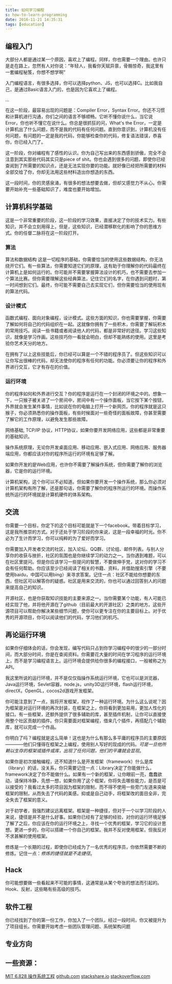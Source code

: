 ```yaml
---
title: 如何学习编程
s: how-to-learn-programming
date: 2016-11-21 14:35:31
tags: [education]
---
```


## 编程入门

大部分人都是通过某一个原因，喜欢上了编程。同样，你也需要一个理由。也许只是走在路上，忽然有人对你说：“年轻人，我看你天赋异禀，骨骼惊奇，我这里有一套编程秘笈，你想不想学啊”

入门编程语言，有很多选择，你可以选择python、JS，也可以选择C。比如我自己，是通过Basic语言入门的，也是因为它喜欢上了编程。

...

在这一阶段，最容易出现的问题是：Compiler Error，Syntax Error。你还不习惯和计算机进行沟通，你们之间的语言不够顺畅。它听不懂你说什么，当它说Error，你也听不懂它在说什么。你总是很抓狂的问，What's the Error，一定是计算机出了什么问题，而不是我的代码有任何问题。直到你意识到，计算机没有任何问题，有问题的一定是我的代码，你能够检查你的代码，修复语法错误，恭喜你，你已经入门了。

这一阶段，你对编程有了感性的认识。你为自己写出来的东西感到骄傲，完全不会注意到其实那些代码其实只是piece of shit。你也会遇到很多的问题，即使你已经查阅到了所需要的知识点，还是无法实现你要的功能。就好像已经把所需要的材料全部交给了你，你却无法用这些材料造出你想造的东西。

这一段时间，你的灵感泉涌，有很多的想法想要去做，但却又感觉力不从心。你需要开始补充一些基础知识了，难度也要开始增加。

## 计算机科学基础

这是一个非常重要的阶段，这一阶段的学习效果，直接决定了你的技术实力。有些知识，并不会立刻用得上，但是，这些知识，已经潜移默化的影响了你的思维方式。你的任督二脉将在这一阶段打开。

### 算法

算法和数据结构 这是一切程序的基础，你需要恰当的使用这些数据结构，你无法绕开它们。有一些算法，你需要知道它们的原理，这有助于你理解你的代码最终在计算机上是如何运行的。你可能并不需要掌握算法设计的机巧，也不需要去参加一个算法比赛。但你需要理解这些经典算法，记住它们的名字，在你遇到问题时，第一时间想到它们。最终，你可能不需要自己去实现它们，但你需要恰当的使用现有的算法代码。

### 设计模式

函数式编程、面向对象编程，设计模式。这些方面的知识，你也需要掌握，你需要了解如何将自己的代码组织在一起。这就像你拥有了一些积木，你需要了解玩积木的常用技巧。阅读一些书籍或者阅读他人的代码，都是非常好的途径。学习这些知识，就像是学习作画。这些技巧你一看就会明白，但却不能熟练的使用。这里是考验你艺术天分的地方。

在拥有了以上这些技能后，你已经可以算是一个不错的程序员了。但这些知识可以让你写出很棒的代码，却无法使你的程序有任何的功能。你必须要让你的程序和外界进行交互，它才有存在的价值。

### 运行环境

你的程序如何和外界进行交互？你的程序是运行在一个封闭的环境之中的。想象一下，一只猴子被关进了一个房间中，房间中有一个操作面板，当它按下某个按钮，外界就会发生某件事情，比如说在你的电脑上打开一个新网页。你的程序就是这只猴子，你必须熟悉你的操作面板，有些时候面对一些奇怪的面板故障，你甚至需要了解它的工作原理，以避免发生那些故障。

网络基础, TCP/IP 协议，HTTP协议，如果你要开发网络应用，这些都是非常重要的基础知识。

操作系统原理，无论你开发桌面应用、移动应用、嵌入式应用、网络应用、服务器端应用，你都应该对你的程序所运行的环境有足够了解。

如果你开发的是Web应用，也许你不需要了解操作系统，但你需要了解你的浏览器，它是你的运行环境。

计算机架构，这个你可以不必知道。但如果你要开发一个操作系统，那么你必须对计算机架构有所了解，还是那句话，你需要了解你的程序所运行的环境。而操作系统所运行的环境就是计算机硬件的体系架构。

## 交流

你需要一个目标，你定下的这个目标可能就是下一个facebook。带着目标学习，这是我所推崇的方式。对于还处于学习阶段的你来说，这是一段幸福的时光。你不必为了生计而学习，你可以纯粹的为了爱好而学习。

你需要加入开发者交流的社区，加入论坛、QQ群、讨论组、邮件列表。与别人分享你的收获与挫折，社区的氛围也是你继续学习的动力之一。当你遇到难题，可以在社区里提问。但是你应该学习一些提问的智慧，不要做伸手党，这对你的学习不会有任何帮助。你应该至少已经阅读了相关的书籍、资料，并借助搜索引擎（不要使用baidu，中国可以用bing）来寻求答案。记住一点：社区不能给你想要的东西，但社区可以解答你的疑惑。社区是用来交流的，你也可以通过回答别人的问题来提高自己的知识。

开源社区，也是你获取知识技能的主要来源之一。当你需要某个功能，有人可能已经实现了他，并将他开源在了github（目前最大的开源社区）之类的地方。这些开源项目可以帮助你解决某些细节问题，使你可以更专注在你的主要目标上。对于优秀的开源项目，你可以阅读他们的代码，学习他们的机巧。

## 再论运行环境

如果你仔细体会的话，你会发现，编写代码只占到你学习编程中的很少的一部分时间，而大部分时间，你是在查阅资料。你需要花大量的时间在学习程序的运行环境上，而不是学习编程语言上。运行环境会提供给你很多的编程接口，一般被称之为API。

我这里所说的运行环境，并不是仅仅指操作系统运行环境，它也可以是浏览器，Java运行环境，Sevlet容器，node.js，unity3D运行环境，flash运行环境，directX，OpenGL，cocos2d游戏开发框架。

你可能注意到了一点，我将开发框架，视作了一种运行环境。为什么这么说呢？因为框架是对运行环境的再次封装，在框架之上，你将看到更加易用，更加人性化的接口。有一些框架，还额外提供了很多辅助的库，甚至插件机制，让你可以直接使用整个社区贡献的插件。你只需要面对框架编程，借来几个插件，再搭配几个辅助库，就可以完成一个作品。

你明白了吗？编程就是这么简单！这也是为什么有那么多平庸的程序员的主要原因————他们只懂得在框架之上编程，使用别人写好的现成的代码。*可是一旦他所赖以生存的框架或插件或库，出现了任何问题，他们的平庸就会显现*。

如果你是初次接触编程，还不知道什么是开发框架（framework）什么是库（library）的话，没关系，你只需要记住一点：Library决定了你能做什么，framework决定了你不能做什么。如果有一个新的框架，让你眼前一亮，蠢蠢欲动，请保持冷静，先想一想，如果你用了这个框架，你将失去哪些能力，是否是可以接受的？我看过太多的项目因为框架的限制，而不得不使用一些旁门左道来突破框架的限制，从而失去了代码的美感。抑或是自己动手，将框架改的面目全非，完全失去了框架的意义。

对于初学者，我强烈建议远离框架。框架是一种捷径，但对于一个以学习阶段的人来说，捷径是并不是什么好事。如果你已经有了足够的经验，对你的运行环境足够了解了之后，你应该在你的运行环境之上，寻找一个优秀的框架，学习它的设计思想。更进一步的，你可以搭建一个你自己的框架。我并不反对使用框架，但我反对不求甚解的使用框架。

修炼是一个长期的过程，即使你已经成为了一名优秀的程序员，你依然需要不断的修炼。记住一点：*修炼的捷径就是不走捷径*。

## Hack

你可能想要做一些看起来不可能的事情，这通常是从某个夸张的想法而引起的。Hook、反射，这些略有些高级的技巧。

## 软件工程

你已经找到了你的第一份工作，你加入了一个团队，经过一段时间，你又被提升为了项目组长。你需要开始考虑一些团队管理问题、系统架构问题

## 专业方向


## 一些资源：

[MIT 6.828 操作系统工程](https://pdos.csail.mit.edu/6.828/2014/)
[github.com](github.com)
[stackshare.io](stackshare.io)
[stackoverflow.com](stackoverflow.com)
